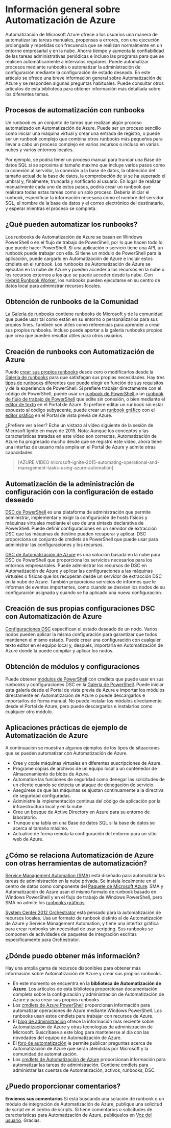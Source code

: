 <properties
	pageTitle="¿Qué es Automatización de Azure? | Microsoft Azure"
	description="Conozca el valor que aporta Automatización de Azure y obtenga respuestas a preguntas habituales para comenzar a crear, usar runbooks y DSC de Automatización de Azure."
	services="automation"
	documentationCenter=""
	authors="SnehaGunda"
	manager="stevenka"
	editor=""/>

<tags
	ms.service="automation"
	ms.workload="tbd"
	ms.tgt_pltfrm="na"
	ms.devlang="na"
	ms.topic="article" 
	ms.date="02/09/2016"
	ms.author="bwren;sngun"/>

# Información general sobre Automatización de Azure


Automatización de Microsoft Azure ofrece a los usuarios una manera de automatizar las tareas manuales, propensas a errores, con una ejecución prolongada y repetidas con frecuencia que se realizan normalmente en un entorno empresarial y en la nube. Ahorra tiempo y aumenta la confiabilidad de las tareas administrativas periódicas e incluso las programa para que se realicen automáticamente a intervalos regulares. Puede automatizar procesos mediante runbooks o automatizar la administración de configuración mediante la configuración de estado deseado. En este artículo se ofrece una breve información general sobre Automatización de Azure y se responden algunas preguntas habituales. Puede consultar otros artículos de esta biblioteca para obtener información más detallada sobre los diferentes temas.


## Procesos de automatización con runbooks

Un runbook es un conjunto de tareas que realizan algún proceso automatizado en Automatización de Azure. Puede ser un proceso sencillo como iniciar una máquina virtual y crear una entrada de registro, o puede ser un runbook complejo que combina otros runbooks más pequeños para llevar a cabo un proceso complejo en varios recursos o incluso en varias nubes y varios entornos locales.

Por ejemplo, se podría tener un proceso manual para truncar una Base de datos SQL si se aproxima al tamaño máximo que incluye varios pasos como la conexión al servidor, la conexión a la base de datos, la obtención del tamaño actual de la base de datos, la comprobación de si se ha superado el umbral y, finalmente, truncarla y notificarlo al usuario. En lugar de realizar manualmente cada uno de estos pasos, podría crear un runbook que realizara todas estas tareas como un solo proceso. Debería iniciar el runbook, especificar la información necesaria como el nombre del servidor SQL, el nombre de la base de datos y el correo electrónico del destinatario, y esperar mientras el proceso se completa.


## ¿Qué pueden automatizar los runbooks?

Los runbooks de Automatización de Azure se basan en Windows PowerShell o en el flujo de trabajo de PowerShell, por lo que hacen todo lo que puede hacer PowerShell. Si una aplicación o servicio tiene una API, un runbook puede trabajar con ella. Si tiene un módulo de PowerShell para la aplicación, puede cargarlo en Automatización de Azure e incluir estos cmdlets en el runbook. Los runbooks de Automatización de Azure se ejecutan en la nube de Azure y pueden acceder a los recursos en la nube o los recursos externos a los que se puede acceder desde la nube. Con [Hybrid Runbook Worker](automation-hybrid-runbook-worker.md), los runbooks pueden ejecutarse en su centro de datos local para administrar recursos locales.


## Obtención de runbooks de la Comunidad

La [Galería de runbooks](automation-runbook-gallery.md#runbooks-in-runbook-gallery) contiene runbooks de Microsoft y de la comunidad que puede usar tal como están en su entorno o personalizarlos para sus propios fines. También son útiles como referencias para aprender a crear sus propios runbooks. Incluso puede aportar a la galería runbooks propios que crea que pueden resultar útiles para otros usuarios.


## Creación de runbooks con Automatización de Azure 

Puede [crear sus propios runbooks](automation-creating-importing-runbook.md) desde cero o modificarlos desde la [Galería de runbooks](http://msdn.microsoft.com/library/azure/dn781422.aspx) para que satisfagan sus propias necesidades. Hay tres [tipos de runbooks](automation-runbook-types.md) diferentes que puede elegir en función de sus requisitos y de la experiencia de PowerShell. Si prefiere trabajar directamente con el código de PowerShell, puede usar un [runbook de PowerShell ](automation-runbook-types.md#powershell-runbooks) o un [runbook de flujo de trabajo de PowerShell](automation-runbook-types.md#powershell-workflow-runbooks) que edite sin conexión, o bien mediante el [editor de texto](http://msdn.microsoft.com/library/azure/dn879137.aspx) en el Portal de Azure. Si prefiere editar un runbook sin estar expuesto al código subyacente, puede crear un [runbook gráfico](automation-runbook-types.md#graphical-runbooks) con el [editor gráfico](automation-graphical-authoring-intro.md) en el Portal de vista previa de Azure.

¿Prefiere ver a leer? Eche un vistazo al vídeo siguiente de la sesión de Microsoft Ignite en mayo de 2015. Nota: Aunque los conceptos y las características tratadas en este vídeo son correctas, Automatización de Azure ha progresado mucho desde que se registró este vídeo, ahora tiene una interfaz de usuario más amplia en el Portal de Azure y admite otras capacidades.

> [AZURE.VIDEO microsoft-ignite-2015-automating-operational-and-management-tasks-using-azure-automation]


## Automatización de la administración de configuración con la configuración de estado deseado 

[DSC de PowerShell](https://technet.microsoft.com/library/dn249912.aspx) es una plataforma de administración que permite administrar, implementar y exigir la configuración de hosts físicos y máquinas virtuales mediante el uso de una sintaxis declarativa de PowerShell. Puede definir configuraciones en un servidor de extracción DSC que las máquinas de destino pueden recuperar y aplicar. DSC proporciona un conjunto de cmdlets de PowerShell que puede usar para administrar las configuraciones y los recursos.

[DSC de Automatización de Azure](automation-dsc-overview.md) es una solución basada en la nube para DSC de PowerShell que proporciona los servicios necesarios para los entornos empresariales. Puede administrar los recursos de DSC en Automatización de Azure y aplicar las configuraciones a las máquinas virtuales o físicas que los recuperan desde un servidor de extracción DSC en la nube de Azure. También proporciona servicios de informes que le informan de eventos importantes, como cuando se desvían los nodos de su configuración asignada y cuando se ha aplicado una nueva configuración.


## Creación de sus propias configuraciones DSC con Automatización de Azure

[Configuraciones DSC](automation-dsc-overview.md#azure-automation-dsc-terms) especifican el estado deseado de un nodo. Varios nodos pueden aplicar la misma configuración para garantizar que todos mantienen el mismo estado. Puede crear una configuración con cualquier texto editor en el equipo local y, después, importarla en Automatización de Azure donde la puede compilar y aplicar los nodos.


## Obtención de módulos y configuraciones 

Puede obtener [módulos de PowerShell](automation-runbook-gallery.md#modules-in-powershell-gallery) con cmdlets que puede usar en sus runbooks y configuraciones DSC en la [Galería de PowerShell](http://www.powershellgallery.com/). Puede iniciar esta galería desde el Portal de vista previa de Azure e importar los módulos directamente en Automatización de Azure o puede descargarlos e importarlos de forma manual. No puede instalar los módulos directamente desde el Portal de Azure, pero puede descargarlos e instalarlos como cualquier otro módulo.


## Aplicaciones prácticas de ejemplo de Automatización de Azure 

A continuación se muestran algunos ejemplos de los tipos de situaciones que se pueden automatizar con Automatización de Azure.

* Cree y copie máquinas virtuales en diferentes suscripciones de Azure. 
* Programe copias de archivos de un equipo local a un contenedor de Almacenamiento de blobs de Azure. 
* Automatice las funciones de seguridad como denegar las solicitudes de un cliente cuando se detecta un ataque de denegación de servicio. 
* Asegúrese de que las máquinas se ajustan continuamente a la directiva de seguridad configuradas.
* Administre la implementación continua del código de aplicación por la infraestructura local y en la nube. 
* Cree un bosque de Active Directory en Azure para su entorno de laboratorio. 
* Trunque una tabla en una Base de datos SQL si la base de datos se acerca al tamaño máximo. 
* Actualice de forma remota la configuración del entorno para un sitio web de Azure. 


## ¿Cómo se relaciona Automatización de Azure con otras herramientas de automatización?

[Service Management Automation (SMA)](http://technet.microsoft.com/library/dn469260.aspx) está diseñado para automatizar las tareas de administración en la nube privada. Se instala localmente en el centro de datos como componente del [Paquete de Microsoft Azure](https://www.microsoft.com/es-ES/server-cloud/). SMA y Automatización de Azure usan el mismo formato de runbook basado en Windows PowerShell y en el flujo de trabajo de Windows PowerShell, pero SMA no admite los [runbooks gráficos](automation-graphical-authoring-intro.md).

[System Center 2012 Orchestrator](http://technet.microsoft.com/library/hh237242.aspx) está pensado para la automatización de recursos locales. Usa un formato de runbook distinto al de Automatización de Azure y Service Management Automation, y tiene una interfaz gráfica para crear runbooks sin necesidad de usar scripting. Sus runbooks se componen de actividades de paquetes de integración escritas específicamente para Orchestrator.


## ¿Dónde puedo obtener más información? 

Hay una amplia gama de recursos disponibles para obtener más información sobre Automatización de Azure y crear sus propios runbooks.

* En este momento se encuentra en la **biblioteca de Automatización de Azure**. Los artículos de esta biblioteca proporcionan documentación completa sobre la configuración y administración de Automatización de Azure y para crear sus propios runbooks. 
* Los [cmdlets de Azure PowerShell](http://msdn.microsoft.com/library/jj156055.aspx) proporcionan información para automatizar operaciones de Azure mediante Windows PowerShell. Los runbooks usan estos cmdlets para trabajar con recursos de Azure. 
* El [blog de administración](https://azure.microsoft.com/blog/tag/azure-automation/) ofrece la información más reciente sobre Automatización de Azure y otras tecnologías de administración de Microsoft. Suscríbase a este blog para mantenerse al día con las novedades del equipo de Automatización de Azure. 
* El [foro de automatización](http://go.microsoft.com/fwlink/p/?LinkId=390561) le permite publicar preguntas acerca de Automatización de Azure que serán atendidas por Microsoft y la comunidad de automatización. 
* Los [cmdlets de Automatización de Azure](https://msdn.microsoft.com/library/mt244122.aspx) proporcionan información para automatizar las tareas de administración. Contiene cmdlets para administrar las cuentas de Automatización, activos, runbooks, DSC.


## ¿Puedo proporcionar comentarios? 

**Envíenos sus comentarios** Si está buscando una solución de runbook o un módulo de integración de Automatización de Azure, publique una solicitud de script en el centro de scripts. Si tiene comentarios o solicitudes de características para Automatización de Azure, publíquelos en [Voz del usuario](http://feedback.windowsazure.com/forums/34192--general-feedback). Gracias.

<!---HONumber=AcomDC_0211_2016-->
